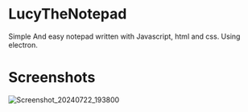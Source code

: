 # LucyTheNotepad
Simple And easy notepad written with  Javascript, html and css. Using electron.
# Screenshots
![Screenshot_20240722_193800](https://github.com/user-attachments/assets/15f1cb92-9288-4eb0-bc84-0d875688889c)

